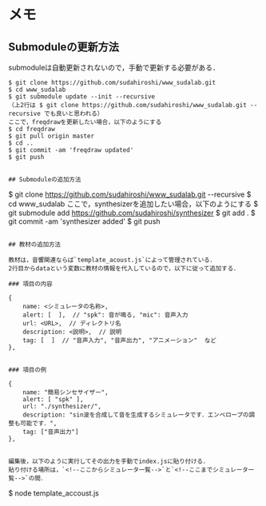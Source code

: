 # メモ

## Submoduleの更新方法

submoduleは自動更新されないので，手動で更新する必要がある．

```
$ git clone https://github.com/sudahiroshi/www_sudalab.git
$ cd www_sudalab
$ git submodule update --init --recursive
（上2行は $ git clone https://github.com/sudahiroshi/www_sudalab.git --recursive でも良いと思われる）
ここで，freqdrawを更新したい場合，以下のようにする
$ cd freqdraw
$ git pull origin master
$ cd ..
$ git commit -am 'freqdraw updated'
$ git push


## Submoduleの追加方法

```
$ git clone https://github.com/sudahiroshi/www_sudalab.git --recursive
$ cd www_sudalab
ここで，synthesizerを追加したい場合，以下のようにする
$ git submodule add https://github.com/sudahiroshi/synthesizer
$ git add .
$ git commit -am 'synthesizer added'
$ git push
```

## 教材の追加方法

教材は，音響関連ならば`template_acoust.js`によって管理されている．
2行目からdataという変数に教材の情報を代入しているので，以下に従って追加する．

### 項目の内容

```
    {
        name: <シミュレータの名称>,
        alert: [  ],  // "spk": 音が鳴る, "mic": 音声入力
        url: <URL>,  // ディレクトリ名
        description: <説明>,  // 説明
        tag: [  ]  // "音声入力", "音声出力", "アニメーション"  など
    },
```

### 項目の例

```
    {
        name: "簡易シンセサイザー",
        alert: [ "spk" ],
        url: "./synthesizer/",
        description: "sin波を合成して音を生成するシミュレータです．エンベロープの調整も可能です．",
        tag: ["音声出力"]
    },
```

編集後，以下のように実行してその出力を手動でindex.jsに貼り付ける．
貼り付ける場所は，`<!--ここからシミュレータ一覧-->`と`<!--ここまでシミュレータ一覧-->`の間．

```
$ node template_accoust.js
```